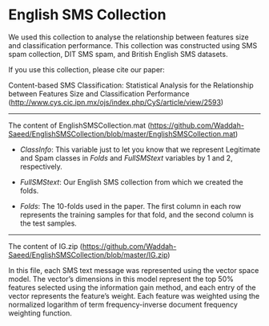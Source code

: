 # English SMS Collection
We used this collection to analyse the relationship between features size and classification performance. This collection was constructed using SMS spam collection, DIT SMS spam, and British English SMS datasets.

If you use this collection, please cite our paper:

Content-based SMS Classification: Statistical Analysis for the Relationship between Features Size and Classification Performance (http://www.cys.cic.ipn.mx/ojs/index.php/CyS/article/view/2593)

-----------

The content of EnglishSMSCollection.mat (https://github.com/Waddah-Saeed/EnglishSMSCollection/blob/master/EnglishSMSCollection.mat)

- *ClassInfo*: This variable just to let you know that we represent Legitimate and Spam classes in *Folds* and *FullSMStext* variables by 1 and 2, respectively.

- *FullSMStext*: Our English SMS collection from which we created the folds.

- *Folds*: The 10-folds used in the paper. The first column in each row represents the training samples for that fold, and the second column is the test samples.

----------

The content of IG.zip (https://github.com/Waddah-Saeed/EnglishSMSCollection/blob/master/IG.zip)

In this file, each SMS text message was represented using the vector space model. The vector’s dimensions in this model represent the top 50% features selected using the information gain method, and each entry of the vector represents the feature’s weight. Each feature was weighted using the normalized logarithm of term frequency-inverse document frequency weighting function.
